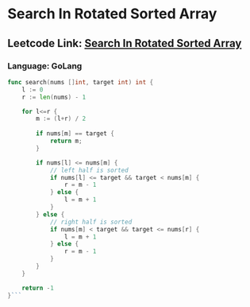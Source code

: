 # Search In Rotated Sorted Array

## Leetcode Link: [Search In Rotated Sorted Array](https://leetcode.com/problems/search-in-rotated-sorted-array/)
### Language: GoLang

```go
func search(nums []int, target int) int {
    l := 0
    r := len(nums) - 1

    for l<=r {
        m := (l+r) / 2
        
        if nums[m] == target {
            return m;
        }

        if nums[l] <= nums[m] {
            // left half is sorted
            if nums[l] <= target && target < nums[m] {
                r = m - 1
            } else {
                l = m + 1
            }
        } else {
            // right half is sorted
            if nums[m] < target && target <= nums[r] {
                l = m + 1
            } else {
                r = m - 1
            }
        }
    }

    return -1
}```



